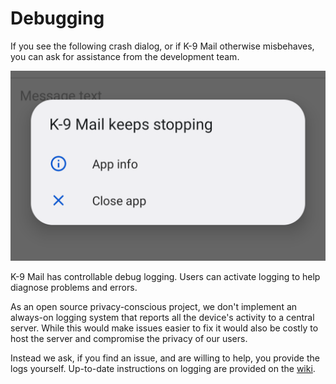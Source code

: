 # Debugging

If you see the following crash dialog, or if K-9 Mail otherwise misbehaves, you can ask for assistance from
the development team.

![Crash Dialog](img/crash.png)

K-9 Mail has controllable debug logging. Users can activate logging to help diagnose problems and errors.

As an open source privacy-conscious project, we don't implement an always-on logging system that 
reports all the device's activity to a central server. While this would make issues easier to fix 
it would also be costly to host the server and compromise the privacy of our users.

Instead we ask, if you find an issue, and are willing to help, you provide the logs yourself.
Up-to-date instructions on logging are provided on the [wiki](https://github.com/thunderbird/thunderbird-android/wiki/LoggingErrors).
